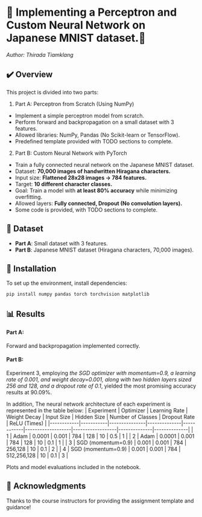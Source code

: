 # 🧠 Implementing a Perceptron and Custom Neural Network on Japanese MNIST dataset.🧠
_Author: Thirada Tiamklang_

## ✔️ Overview
This project is divided into two parts:
1. Part A: Perceptron from Scratch (Using NumPy)
* Implement a simple perceptron model from scratch.
* Perform forward and backpropagation on a small dataset with 3 features.
* Allowed libraries: NumPy, Pandas (No Scikit-learn or TensorFlow).
* Predefined template provided with TODO sections to complete.
2. Part B: Custom Neural Network with PyTorch
* Train a fully connected neural network on the Japanese MNIST dataset.
* Dataset: __70,000 images of handwritten Hiragana characters.__
* Input size: __Flattened 28x28 images → 784 features.__
* Target: __10 different character classes.__
* Goal: Train a model with __at least 80% accuracy__ while minimizing overfitting.
* Allowed layers: __Fully connected, Dropout (No convolution layers).__
* Some code is provided, with TODO sections to complete.

 ## 📁 Dataset

* __Part A__: Small dataset with 3 features.
* __Part B__: Japanese MNIST dataset (Hiragana characters, 70,000 images).

## 🔧 Installation

To set up the environment, install dependencies:
```python
pip install numpy pandas torch torchvision matplotlib
```

## 📊 Results

#### Part A: 
Forward and backpropagation implemented correctly.

#### Part B: 
Experiment 3, employing _the SGD optimizer with momentum=0.9, a learning
rate of 0.001, and weight decay=0.001, along with two hidden layers sized 256 and
128, and a dropout rate of 0.1_, yielded the most promising accuracy results at 90.09%.

In addition, The neural network architecture of each experiment is represented in the table below:
| Experiment | Optimizer | Learning Rate | Weight Decay | Input Size | Hidden Size       | Number of Classes | Dropout Rate | ReLU (Times) |
|------------|-----------|---------------|--------------|------------|-------------------|------------------|--------------|--------------|
| 1          | Adam      | 0.0001        | 0.001        | 784        | 128               | 10               | 0.5          | 1            |
| 2          | Adam      | 0.0001        | 0.001        | 784        | 128               | 10               | 0.1          | 1            |
| 3          | SGD (momentum=0.9) | 0.001 | 0.001        | 784        | 256,128           | 10               | 0.1          | 2            |
| 4          | SGD (momentum=0.9) | 0.001 | 0.001        | 784        | 512,256,128       | 10               | 0.1          | 3            |

Plots and model evaluations included in the notebook.

## 🤝 Acknowledgments

Thanks to the course instructors for providing the assignment template and guidance!

